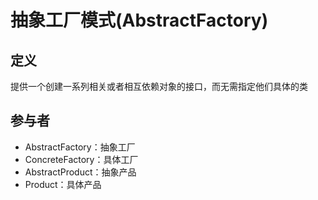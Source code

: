 # 抽象工厂模式(AbstractFactory)



## 定义

提供一个创建一系列相关或者相互依赖对象的接口，而无需指定他们具体的类



## 参与者

- AbstractFactory：抽象工厂
- ConcreteFactory：具体工厂
- AbstractProduct：抽象产品
- Product：具体产品